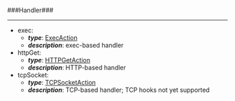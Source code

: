 ###Handler###

---
* exec: 
  * **_type_**: [ExecAction](ExecAction.md)
  * **_description_**: exec-based handler
* httpGet: 
  * **_type_**: [HTTPGetAction](HTTPGetAction.md)
  * **_description_**: HTTP-based handler
* tcpSocket: 
  * **_type_**: [TCPSocketAction](TCPSocketAction.md)
  * **_description_**: TCP-based handler; TCP hooks not yet supported
